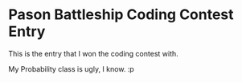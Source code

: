 # Pason Battleship Coding Contest Entry

This is the entry that I won the coding contest with.

My Probability class is ugly, I know. :p